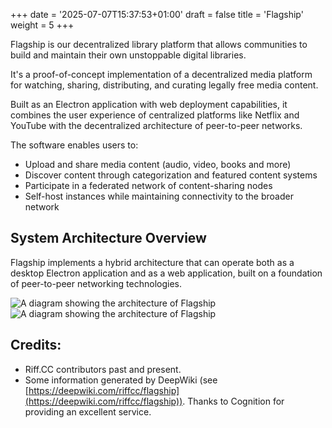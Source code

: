+++
date = '2025-07-07T15:37:53+01:00'
draft = false
title = 'Flagship'
weight = 5
+++

Flagship is our decentralized library platform that allows communities to build and maintain their own unstoppable digital libraries.

It's a proof-of-concept implementation of a decentralized media platform for watching, sharing, distributing, and curating legally free media content.

Built as an Electron application with web deployment capabilities, it combines the user experience of centralized platforms like Netflix and YouTube with the decentralized architecture of peer-to-peer networks.

The software enables users to:

* Upload and share media content (audio, video, books and more)
* Discover content through categorization and featured content systems
* Participate in a federated network of content-sharing nodes
* Self-host instances while maintaining connectivity to the broader network

## System Architecture Overview

Flagship implements a hybrid architecture that can operate both as a desktop Electron application and as a web application, built on a foundation of peer-to-peer networking technologies.


<img src="/images/docs/flagship/overview.svg" class="light-svg" alt="A diagram showing the architecture of Flagship" />
<img src="/images/docs/flagship/overview dark.svg" class="dark-svg" alt="A diagram showing the architecture of Flagship" />

## Credits:
* Riff.CC contributors past and present.
* Some information generated by DeepWiki (see [https://deepwiki.com/riffcc/flagship](https://deepwiki.com/riffcc/flagship)). Thanks to Cognition for providing an excellent service.
